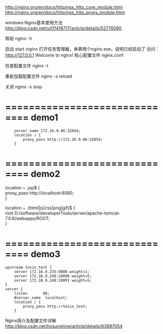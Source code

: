 http://nginx.org/en/docs/http/ngx_http_core_module.html
http://nginx.org/en/docs/http/ngx_http_proxy_module.html

windows Nginx基本使用方法
	http://blog.csdn.net/u011418717/article/details/52776090


帮助
	nginx -h


启动
	start niginx
	打开任务管理器，单靠两个nginx.exe，说明已经启动了
	访问：http://127.0.0.1 Welcome to nginx!
核心配置文件
	nginx.conf

检查配置文件
	nginx -t

重新加载配置文件
	nginx -s reload

关闭
	nginx -s stop

==============================
demo1
==============================
        server_name 172.16.9.86:32854;
        location / {
        	proxy_pass http://172.16.9.86:32854;
        }


==============================
demo2
==============================
location ~ \.jsp$ {  
        proxy_pass http://localhost:8080;  
}  
          
location ~ \.(html|js|css|png|gif)$ {  
    root D:/software/developerTools/server/apache-tomcat-7.0.8/webapps/ROOT;  
}

==============================
demo3
==============================
    upstream tosin_test {
    	server 172.16.9.235:8080 weight=1;
    	server 172.16.9.248:10090 weight=5;
    	server 172.16.9.248:10091 weight=5;
    }
    server {
        listen       80;
        #server_name  localhost;
        location / {
        	proxy_pass http://tosin_test;
        }

Nginx简介及配置文件详解
	http://blog.csdn.net/hzsunshine/article/details/63687054



